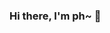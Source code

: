 ### Hi there, I'm ph~ 👋

<!--
**unciplex/unciplex** is a ✨ _special_ ✨ repository because its `README.md` (this file) appears on your GitHub profile.
- ![](https://api.lyiqk.cn/purelady)
- ![](https://github-readme-stats.vercel.app/api?username=mayandev)
- [![我的 GitHub 数据](https://github-readme-stats.vercel.app/api?username=unciplex)]()
-->
